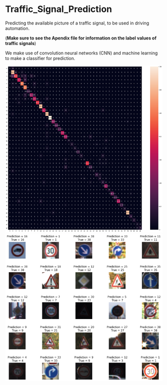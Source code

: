 # Traffic_Signal_Prediction
Predicting the available picture of a traffic signal, to be used in driving automation.

(**Make sure to see the Apendix file for information on the label values of traffic signals**)

We make use of convolution neural networks (CNN) and machine learning to make a classifier for prediction.

<div align="center">
  <img border="0"  src="https://github.com/mehulbhat/Traffic_Signal_Prediction/blob/master/Sample%20Images/confusion%20matrix.png">
</div>

<div align="center">
  <img border="0"  src="https://github.com/mehulbhat/Traffic_Signal_Prediction/blob/master/Sample%20Images/Final%20prediction.png">
</div>
